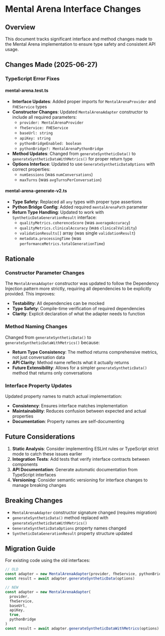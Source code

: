 # Mental Arena Interface Changes

## Overview
This document tracks significant interface and method changes made to the Mental Arena implementation to ensure type safety and consistent API usage.

## Changes Made (2025-06-27)

### TypeScript Error Fixes

#### mental-arena.test.ts
- **Interface Updates**: Added proper imports for `MentalArenaProvider` and `FHEService` types
- **Constructor Changes**: Updated `MentalArenaAdapter` constructor to include all required parameters:
  - `provider: MentalArenaProvider`
  - `fheService: FHEService`
  - `baseUrl: string`
  - `apiKey: string` 
  - `pythonBridgeEnabled: boolean`
  - `pythonBridge?: MentalArenaPythonBridge`
- **Method Updates**: Changed from `generateSyntheticData()` to `generateSyntheticDataWithMetrics()` for proper return type
- **Options Interface**: Updated to use `GenerateSyntheticDataOptions` with correct properties:
  - `numSessions` (was `numConversations`)
  - `maxTurns` (was `avgTurnsPerConversation`)

#### mental-arena-generate-v2.ts
- **Type Safety**: Replaced all `any` types with proper type assertions
- **Python Bridge Config**: Added required `mentalArenaPath` parameter
- **Return Type Handling**: Updated to work with `SyntheticDataGenerationResult` interface:
  - `qualityMetrics.coherenceScore` (was `averageAccuracy`)
  - `qualityMetrics.clinicalAccuracy` (was `clinicalValidity`)
  - `validationResults[]` array (was single `validationResult`)
  - `metadata.processingTime` (was `performanceMetrics.totalGenerationTime`)

## Rationale

### Constructor Parameter Changes
The `MentalArenaAdapter` constructor was updated to follow the Dependency Injection pattern more strictly, requiring all dependencies to be explicitly provided. This improves:
- **Testability**: All dependencies can be mocked
- **Type Safety**: Compile-time verification of required dependencies
- **Clarity**: Explicit declaration of what the adapter needs to function

### Method Naming Changes
Changed from `generateSyntheticData()` to `generateSyntheticDataWithMetrics()` because:
- **Return Type Consistency**: The method returns comprehensive metrics, not just conversation data
- **API Clarity**: Method name reflects what it actually returns
- **Future Extensibility**: Allows for a simpler `generateSyntheticData()` method that returns only conversations

### Interface Property Updates
Updated property names to match actual implementation:
- **Consistency**: Ensures interface matches implementation
- **Maintainability**: Reduces confusion between expected and actual properties
- **Documentation**: Property names are self-documenting

## Future Considerations

1. **Static Analysis**: Consider implementing ESLint rules or TypeScript strict mode to catch these issues earlier
2. **Integration Tests**: Add tests that verify interface contracts between components
3. **API Documentation**: Generate automatic documentation from TypeScript interfaces
4. **Versioning**: Consider semantic versioning for interface changes to manage breaking changes

## Breaking Changes

- `MentalArenaAdapter` constructor signature changed (requires migration)
- `generateSyntheticData()` method replaced with `generateSyntheticDataWithMetrics()`
- `GenerateSyntheticDataOptions` property names changed
- `SyntheticDataGenerationResult` property structure updated

## Migration Guide

For existing code using the old interfaces:

```typescript
// OLD
const adapter = new MentalArenaAdapter(provider, fheService, pythonBridge)
const result = await adapter.generateSyntheticData(options)

// NEW  
const adapter = new MentalArenaAdapter(
  provider, 
  fheService, 
  baseUrl, 
  apiKey, 
  true, 
  pythonBridge
)
const result = await adapter.generateSyntheticDataWithMetrics(options)
```
